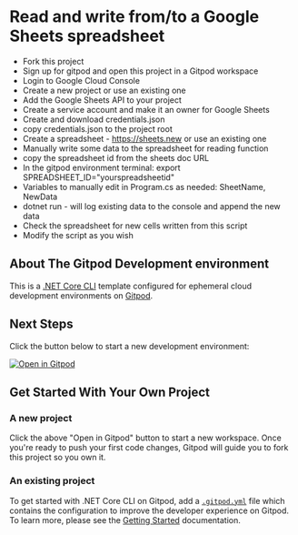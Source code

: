 # Read and write from/to a Google Sheets spreadsheet

* Fork this project
* Sign up for gitpod and open this project in a Gitpod workspace
* Login to Google Cloud Console
* Create a new project or use an existing one
* Add the Google Sheets API to your project
* Create a service account and make it an owner for Google Sheets
* Create and download credentials.json
* copy credentials.json to the project root
* Create a spreadsheet - https://sheets.new or use an existing one
* Manually write some data to the spreadsheet for reading function
* copy the spreadsheet id from the sheets doc URL
* In the gitpod environment terminal: export SPREADSHEET_ID="yourspreadsheetid"
* Variables to manually edit in Program.cs as needed: SheetName, NewData
* dotnet run - will log existing data to the console and append the new data
* Check the spreadsheet for new cells written from this script
* Modify the script as you wish

## About The Gitpod Development environment
This is a [.NET Core CLI](https://docs.microsoft.com/en-us/dotnet/core/introduction) template configured for ephemeral cloud development environments on [Gitpod](https://www.gitpod.io/).

## Next Steps

Click the button below to start a new development environment:

[![Open in Gitpod](https://gitpod.io/button/open-in-gitpod.svg)](https://gitpod.io/#https://github.com/gitpod-io/template-dotnet-core-cli-csharp)

## Get Started With Your Own Project

### A new project

Click the above "Open in Gitpod" button to start a new workspace. Once you're ready to push your first code changes, Gitpod will guide you to fork this project so you own it.

### An existing project

To get started with .NET Core CLI on Gitpod, add a [`.gitpod.yml`](./.gitpod.yml) file which contains the configuration to improve the developer experience on Gitpod. To learn more, please see the [Getting Started](https://www.gitpod.io/docs/getting-started) documentation.
